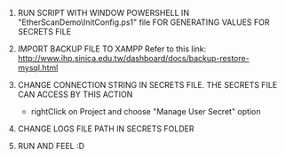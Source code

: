 1. RUN SCRIPT WITH WINDOW POWERSHELL IN "EtherScanDemo\InitConfig.ps1" file FOR GENERATING VALUES FOR SECRETS FILE

2. IMPORT BACKUP FILE TO XAMPP
   Refer to this link: http://www.ihp.sinica.edu.tw/dashboard/docs/backup-restore-mysql.html

3. CHANGE CONNECTION STRING IN SECRETS FILE. THE SECRETS FILE CAN ACCESS BY THIS ACTION

   - rightClick on Project and choose "Manage User Secret" option

4. CHANGE LOGS FILE PATH IN SECRETS FOLDER

5. RUN AND FEEL :D
